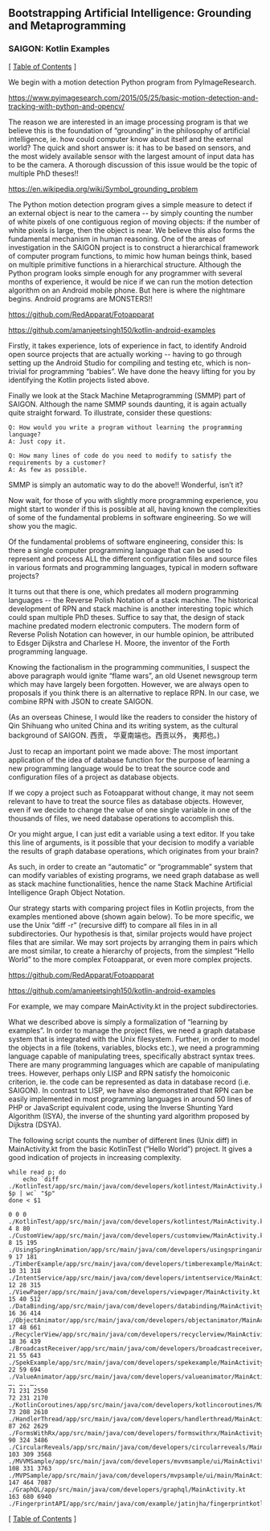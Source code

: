 ## Bootstrapping Artificial Intelligence: Grounding and Metaprogramming
### SAIGON: Kotlin Examples


\[ [Table of Contents](https://github.com/udexon/SAIGON/blob/master/0_Table_of_Contents.md) \]

We begin with a motion detection Python program from PyImageResearch.

https://www.pyimagesearch.com/2015/05/25/basic-motion-detection-and-tracking-with-python-and-opencv/

The reason we are interested in an image processing program is that we believe this is the foundation of “grounding” in the philosophy of artificial intelligence, ie. how could computer know about itself and the external world? The quick and short answer is: it has to be based on sensors, and the most widely available sensor with the largest amount of input data has to be the camera. A thorough discussion of this issue would be the topic of multiple PhD theses!! 

https://en.wikipedia.org/wiki/Symbol_grounding_problem

The Python motion detection program gives a simple measure to detect if an external object is near to the camera -- by simply counting the number of white pixels of one contiguous region of moving objects: if the number of white pixels is large, then the object is near. We believe this also forms the fundamental mechanism in human reasoning. One of the areas of investigation in the SAIGON project is to construct a hierarchical framework of computer program functions, to mimic how human beings think, based on multiple primitive functions in a hierarchical structure. 
Although the Python program looks simple enough for any programmer with several months of experience, it would be nice if we can run the motion detection algorithm on an Android mobile phone. But here is where the nightmare begins. Android programs are MONSTERS!!

https://github.com/RedApparat/Fotoapparat

https://github.com/amanjeetsingh150/kotlin-android-examples

Firstly, it takes experience, lots of experience in fact, to identify Android open source projects that are actually working -- having to go through setting up the Android Studio for compiling and testing etc, which is non-trivial for programming “babies”. We have done the heavy lifting for you by identifying the Kotlin projects listed above.

Finally we look at the Stack Machine Metaprogramming (SMMP) part of SAIGON. Although the name SMMP sounds daunting, it is again actually quite straight forward. To illustrate, consider these questions: 

    Q: How would you write a program without learning the programming language? 
    A: Just copy it. 

    Q: How many lines of code do you need to modify to satisfy the requirements by a customer?
    A: As few as possible.

SMMP is simply an automatic way to do the above!! Wonderful, isn’t it?

Now wait, for those of you with slightly more programming experience, you might start to wonder if this is possible at all, having known the complexities of some of the fundamental problems in software engineering. So we will show you the magic.

Of the fundamental problems of software engineering, consider this: Is there a single computer programming language that can be used to represent and process ALL the different configuration files and source files in various formats and programming languages, typical in modern software projects?

It turns out that there is one, which predates all modern programming languages -- the Reverse Polish Notation of a stack machine. The historical development of RPN and stack machine is another interesting topic which could span multiple PhD theses. Suffice to say that, the design of stack machine predated modern electronic computers. The modern form of Reverse Polish Notation can however, in our humble opinion, be attributed to Edsger Dijkstra and Charlese H. Moore, the inventor of the Forth programming language.

Knowing the factionalism in the programming communities, I suspect the above paragraph would ignite “flame wars”, an old Usenet newsgroup term which may have largely been forgotten. However, we are always open to proposals if you think there is an alternative to replace RPN. In our case, we combine RPN with JSON to create SAIGON.  

(As an overseas Chinese, I would like the readers to consider the history of Qin Shihuang who united China and its writing system, as the cultural background of SAIGON.  西贡， 华夏南端也。西贡以外， 夷邦也。)

Just to recap an important point we made above: The most important application of the idea of database function for the purpose of learning a new programming language would be to treat the source code and configuration files of a project as database objects.

If we copy a project such as Fotoapparat without change, it may not seem relevant to have to treat the source files as database objects. However, even if we decide to change the value of one single variable in one of the thousands of files, we need database operations to accomplish this. 

Or you might argue, I can just edit a variable using a text editor. If you take this line of arguments, is it possible that your decision to modify a variable the results of graph database operations, which originates from your brain? 

As such, in order to create an “automatic” or “programmable” system that can modify variables of existing programs, we need graph database as well as stack machine functionalities, hence the name Stack Machine Artificial Intelligence Graph Object Notation.

Our strategy starts with comparing project files in Kotlin projects, from the examples mentioned above (shown again below). To be more specific, we use the Unix “diff -r” (recursive diff) to compare all files in in all subdirectories. Our hypothesis is that, similar projects would have project files that are similar. We may sort projects by arranging them in pairs which are most similar, to create a hierarchy of projects, from the simplest “Hello World” to the more complex Fotoapparat, or even more complex projects.

https://github.com/RedApparat/Fotoapparat

https://github.com/amanjeetsingh150/kotlin-android-examples

For example, we may compare MainActivity.kt in the project subdirectories. 

What we described above is simply a formalization of “learning by examples”. In order to manage the project files, we need a graph database system that is integrated with the Unix filesystem. Further, in order to model the objects in a file (tokens, variables, blocks etc.), we need a programming language capable of manipulating trees, specifically abstract syntax trees. There are many programming languages which are capable of manipulating trees. However, perhaps only LISP and RPN satisfy the homoiconic criterion, ie. the code can be represented as data in database record (i.e. SAIGON). In contrast to LISP, we have also demonstrated that RPN can be easily implemented in most programming languages in around 50 lines of PHP or JavaScript equivalent code, using the Inverse Shunting Yard Algorithm (ISYA), the inverse of the shunting yard algorithm proposed by Dijkstra (DSYA).

The following script counts the number of different lines (Unix diff) in MainActivity.kt from the basic KotlinTest (“Hello World”) project. It gives a good indication of projects in increasing complexity.

```
while read p; do
    echo `diff ./KotlinTest/app/src/main/java/com/developers/kotlintest/MainActivity.kt $p | wc` "$p"
done < $1
```
```
0 0 0 ./KotlinTest/app/src/main/java/com/developers/kotlintest/MainActivity.kt
4 8 80 ./CustomView/app/src/main/java/com/developers/customview/MainActivity.kt
8 15 195 ./UsingSpringAnimation/app/src/main/java/com/developers/usingspringanimation/MainActivity.kt
9 17 181 ./TimberExample/app/src/main/java/com/developers/timberexample/MainActivity.kt
10 31 318 ./IntentService/app/src/main/java/com/developers/intentservice/MainActivity.kt
12 28 315 ./ViewPager/app/src/main/java/com/developers/viewpager/MainActivity.kt
15 40 512 ./DataBinding/app/src/main/java/com/developers/databinding/MainActivity.kt
16 36 414 ./ObjectAnimator/app/src/main/java/com/developers/objectanimator/MainActivity.kt
17 48 661 ./RecyclerView/app/src/main/java/com/developers/recyclerview/MainActivity.kt
18 36 439 ./BroadcastReceiver/app/src/main/java/com/developers/broadcastreceiver/MainActivity.kt
21 55 643 ./SpekExample/app/src/main/java/com/developers/spekexample/MainActivity.kt
22 59 694 ./ValueAnimator/app/src/main/java/com/developers/valueanimator/MainActivity.kt
…. …. ….
71 231 2550 
72 231 2170 ./KotlinCoroutines/app/src/main/java/com/developers/kotlincoroutines/MainActivity.kt
73 208 2610 ./HandlerThread/app/src/main/java/com/developers/handlerthread/MainActivity.kt
87 262 2629 ./FormsWithRx/app/src/main/java/com/developers/formswithrx/MainActivity.kt
90 324 3486 ./CircularReveals/app/src/main/java/com/developers/circularreveals/MainActivity.kt
103 309 3568 ./MVVMSample/app/src/main/java/com/developers/mvvmsample/ui/MainActivity.kt
108 331 3763 ./MVPSample/app/src/main/java/com/developers/mvpsample/ui/main/MainActivity.kt
147 464 7087 ./GraphQL/app/src/main/java/com/developers/graphql/MainActivity.kt
163 680 6940 ./FingerprintAPI/app/src/main/java/com/example/jatinjha/fingerprintkotlin/MainActivity.kt
```


\[ [Table of Contents](https://github.com/udexon/SAIGON/blob/master/0_Table_of_Contents.md) \]
